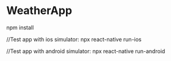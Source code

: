 # WeatherApp

npm install

//Test app with ios simulator:
npx react-native run-ios

//Test app with android simulator:
npx react-native run-android
